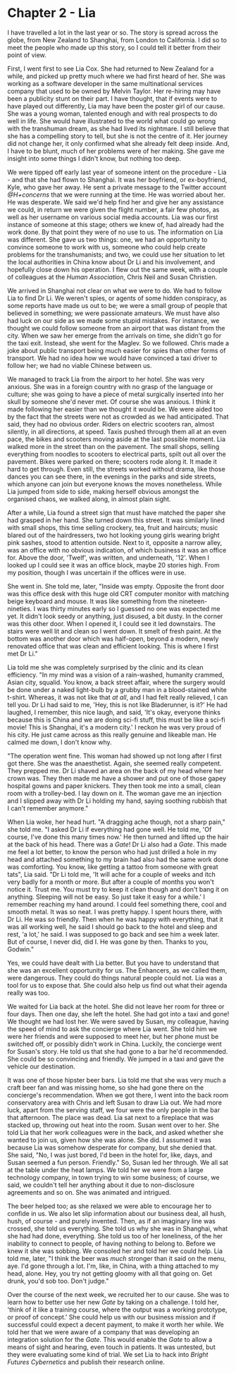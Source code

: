 
# Chapter 2 - Lia

I have travelled a lot in the last year or so. The story is spread across the globe, from New Zealand to Shanghai, from London to California. I did so to meet the people who made up this story, so I could tell it better from their point of view. 

First, I went first to see Lia Cox. She had returned to New Zealand for a while, and picked up pretty much where we had first heard of her. She was working as a software developer in the same multinational services company that used to be owned by Melvin Taylor. Her re-hiring may have been a publicity stunt on their part. I have thought, that if events were to have played out differently, Lia may have been the poster girl of our cause. She was a young woman, talented enough and with real prospects to do well in life. She would have illustrated to the world what could go wrong with the transhuman dream, as she had lived its nightmare. I still believe that she has a compelling story to tell, but she is not the centre of it. Her journey did not change her, it only confirmed what she already felt deep inside. And, I have to be blunt, much of her problems were of her making. She gave me insight into some things I didn't know, but nothing too deep.

We were tipped off early last year of someone intent on the procedure - Lia - and that she had flown to Shanghai. It was her boyfriend, or ex-boyfriend, Kyle, who gave her away. He sent a private message to the Twitter account *@H+concerns* that we were running at the time. He was worried about her. He was desperate. We said we'd help find her and give her any assistance we could, in return we were given the flight number, a fair few photos, as well as her username on various social media accounts. Lia was our first instance of  someone at this stage; others we knew of, had already had the work done. By that point they were of no use to us. The information on Lia was different. She gave us two things: one, we had an opportunity to convince someone to work with us, someone who could help create problems for the transhumanists; and two, we could use her situation to let the local authorities in China know about Dr Li and his involvement, and hopefully close down his operation. I flew out the same week, with a couple of colleagues at the *Human Association*, Chris Neil and Susan Christien.

We arrived in Shanghai not clear on what we were to do. We had to follow Lia to find Dr Li. We weren't spies, or agents of some hidden conspiracy, as some reports have made us out to be; we were a small group of people that believed in something; we were passionate amateurs. We must have also had luck on our side as we made some stupid mistakes. For instance, we thought we could follow someone from an airport that was distant from the city. When we saw her emerge from the arrivals on time, she didn't go for the taxi exit. Instead, she went for the Maglev. So we followed. Chris made a joke about public transport being much easier for spies than other forms of transport. We had no idea how we would have convinced a taxi driver to follow her; we had no viable Chinese between us.

We managed to track Lia from the airport to her hotel. She was very anxious. She was in a foreign country with no grasp of the language or culture; she was going to have a piece of metal surgically inserted into her skull by someone she'd never met. Of course she was anxious. I think it made following her easier than we thought it would be. We were aided too by the fact that the streets were not as crowded as we had anticipated. That said, they had no obvious order. Riders on electric scooters ran, almost silently, in all directions, at speed. Taxis pushed through them all at an even pace, the bikes and scooters moving aside at the last possible moment. Lia walked more in the street than on the pavement. The small shops, selling everything from noodles to scooters to electrical parts, spilt out all over the pavement. Bikes were parked on there; scooters rode along it. It made it hard to get through. Even still, the streets worked without drama, like those dances you can see there, in the evenings in the parks and side streets, which anyone can join but everyone knows the moves nonetheless. While Lia jumped from side to side, making herself obvious amongst the organised chaos, we walked along, in almost plain sight.

After a while, Lia found a street sign that must have matched the paper she had grasped in her hand. She turned down this street. It was similarly lined with small shops, this time selling crockery, tea, fruit and haircuts; music blared out of the hairdressers, two hot looking young girls wearing bright pink sashes, stood to attention outside. Next to it, opposite a narrow alley, was an office with no obvious indication, of which business it was an office for. Above the door, 'Twelf', was written, and underneath, '12'. When I looked up I could see it was an office block, maybe 20 stories high. From my position, though I was uncertain if the offices were in use.

She went in. She told me, later, "Inside was empty. Opposite the front door was this office desk with this huge old CRT computer monitor with matching beige keyboard and mouse. It was like something from the nineteen-nineties. I was thirty minutes early so I guessed no one was expected me yet. It didn't look seedy or anything, just disused, a bit dusty. In the corner was this other door. When I opened it, I could see it led downstairs. The stairs were well lit and clean so I went down. It smelt of fresh paint. At the bottom was another door which was half-open, beyond a modern, newly renovated office that was clean and efficient looking. This is where I first met Dr Li." 

Lia told me she was completely surprised by the clinic and its clean efficiency. "In my mind was a vision of a rain-washed, humanity crammed, Asian city, squalid. You know, a back street affair, where the surgery would be done under a naked light-bulb by a grubby man in a blood-stained white t-shirt. Whereas, it was not like that *at all*, and I had felt really relieved, I can tell you. Dr Li had said to me, 'Hey, this is not like Bladerunner, is it?' He had laughed, I remember, this nice laugh, and said, 'It's okay, everyone thinks because this is China and we are doing sci-fi stuff, this must be like a sci-fi movie! This is Shanghai, it's a modern city.' I reckon he was very proud of his city. He just came across as this really genuine and likeable man. He calmed me down, I don't know why.

"The operation went fine. This woman had showed up not long after I first got there. She was the anaesthetist. Again, she seemed really competent. They prepped me. Dr Li shaved an area on the back of my head where her crown was. They then made me have a shower and put one of those gapey hospital gowns and paper knickers. They then took me into a small, clean room with a trolley-bed. I lay down on it. The woman gave me an injection and I slipped away with Dr Li holding my hand, saying soothing rubbish that I can't remember anymore."

When Lia woke, her head hurt. "A dragging ache though, not a sharp pain," she told me. "I asked Dr Li if everything had gone well. He told me, 'Of course, I've done this many times now.' He then turned and lifted up the hair at the back of his head. There was a *Gate*! Dr Li also had a *Gate*. This made me feel a lot better, to know the person who had just drilled a hole in my head and attached something to my brain had also had the same work done was comforting. You know, like getting a tattoo from someone with great tats", Lia said. "Dr Li told me, 'It will ache for a couple of weeks and itch very badly for a month or more. But after a couple of months you won't notice it. Trust me. You must try to keep it clean though and don't bang it on anything. Sleeping will not be easy. So just take it easy for a while.' I remember reaching my hand around. I could feel something there, cool and smooth metal. It was so neat. I was pretty happy. I spent hours there, with Dr Li. He was so friendly. Then when he was happy with everything, that it was all working well, he said I should go back to the hotel and sleep and rest, 'a lot,' he said. I was supposed to go back and see him a week later. But of course, I never did, did I. He was gone by then. Thanks to you, Godwin."

Yes, we could have dealt with Lia better. But you have to understand that she was an excellent opportunity for us. The Enhancers, as we called them, were dangerous. They could do things natural people could not. Lia was a tool for us to expose that. She could also help us find out what their agenda really was too.

We waited for Lia back at the hotel. She did not leave her room for three or four days. Then one day, she left the hotel. She had got into a taxi and gone! We thought we had lost her. We were saved by Susan, my colleague, having the speed of mind to ask the concierge where Lia went. She told him we were her friends and were supposed to meet her, but her phone must be switched off, or possibly didn't work in China. Luckily, the concierge went for Susan's story. He told us that she had gone to a bar he'd recommended. She could be so convincing and friendly. We jumped in a taxi and gave the vehicle our destination.

It was one of those hipster beer bars. Lia told me that she was very much a craft beer fan and was missing home, so she had gone there on the concierge's recommendation. When we got there, I went into the back room conservatory area with Chris and left Susan to draw Lia out. We had more luck, apart from the serving staff, we four were the only people in the bar that afternoon. The place was dead. Lia sat next to a fireplace that was stacked up, throwing out heat into the room. Susan went over to her. She told Lia that her work colleagues were in the back, and asked whether she wanted to join us, given how she was alone. She did. I assumed it was because Lia was somehow desperate for company, but she denied that. She said, "No, I was just bored, I'd been in the hotel for, like, days, and Susan seemed a fun person. Friendly." So, Susan led her through. We all sat at the table under the heat lamps. We told her we were from a large technology company, in town trying to win some business; of course, we said, we couldn't tell her anything about it due to non-disclosure agreements and so on. She was animated and intrigued.

The beer helped too; as she relaxed we were able to encourage her to confide in us. We also let slip information about our business deal, all hush, hush, of course - and purely invented. Then, as if an imaginary line was crossed, she told us everything. She told us why she was in Shanghai, what she had had done, everything. She told us too of her loneliness, of the her inability to connect to people, of having nothing to belong to. Before we knew it she was sobbing. We consoled her and told her we could help. Lia told me, later, "I think the beer was *much* stronger than it said on the menu, aye. I'd gone through a lot. I'm, like, in China, with a thing attached to my head, alone. Hey, you try not getting gloomy with all that going on. Get drunk, you'd sob too. Don't judge."

Over the course of the next week, we recruited her to our cause. She was to learn how to better use her new *Gate* by taking on a challenge. I told her, 'think of it like a training course, where the output was a working prototype, or proof of concept.' She could help us with our business mission and if successful could expect a decent payment, to make it worth her while. We told her that we were aware of a company that was developing an integration solution for the *Gate*. This would enable the *Gate* to allow a means of sight and hearing, even touch in patients. It was untested, but they were evaluating some kind of trial. We set Lia to hack into *Bright Futures Cybernetics* and publish their research online.
